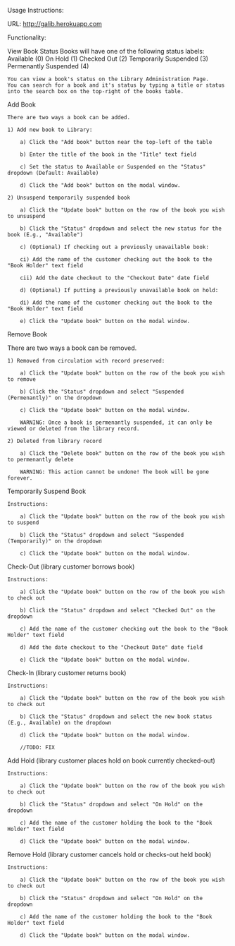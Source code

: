 Usage Instructions:

URL: http://galib.herokuapp.com

Functionality:

View Book Status
	Books will have one of the following status labels:
		Available (0)
		On Hold (1)
		Checked Out (2)
		Temporarily Suspended (3)
		Permenantly Suspended (4)

	You can view a book's status on the Library Administration Page.
	You can search for a book and it's status by typing a title or status into the search box on the top-right of the books table.

Add Book 

	There are two ways a book can be added.
	
	1) Add new book to Library:
		
		a) Click the "Add book" button near the top-left of the table
		
		b) Enter the title of the book in the "Title" text field
		
		c) Set the status to Available or Suspended on the "Status" dropdown (Default: Available)
		
		d) Click the "Add book" button on the modal window.
	
	2) Unsuspend temporarily suspended book
		
		a) Click the "Update book" button on the row of the book you wish to unsuspend
		
		b) Click the "Status" dropdown and select the new status for the book (E.g., "Available")
		
		c) (Optional) If checking out a previously unavailable book:
		
		ci) Add the name of the customer checking out the book to the "Book Holder" text field
		
		cii) Add the date checkout to the "Checkout Date" date field 
		
		d) (Optional) If putting a previously unavailable book on hold:
		
		di) Add the name of the customer checking out the book to the "Book Holder" text field
		
		e) Click the "Update book" button on the modal window.
	

Remove Book 

There are two ways a book can be removed.
	
	1) Removed from circulation with record preserved:
	
		a) Click the "Update book" button on the row of the book you wish to remove
		
		b) Click the "Status" dropdown and select "Suspended (Permenantly)" on the dropdown
		
		c) Click the "Update book" button on the modal window.
		
		WARNING: Once a book is permenantly suspended, it can only be viewed or deleted from the library record.
	
	2) Deleted from library record
		
		a) Click the "Delete book" button on the row of the book you wish to permenantly delete
		
		WARNING: This action cannot be undone! The book will be gone forever.
	

Temporarily Suspend Book

	Instructions:
	
		a) Click the "Update book" button on the row of the book you wish to suspend
		
		b) Click the "Status" dropdown and select "Suspended (Temporarily)" on the dropdown
		
		c) Click the "Update book" button on the modal window.


Check-Out (library customer borrows book)

	Instructions:
	
		a) Click the "Update book" button on the row of the book you wish to check out
		
		b) Click the "Status" dropdown and select "Checked Out" on the dropdown
		
		c) Add the name of the customer checking out the book to the "Book Holder" text field
		
		d) Add the date checkout to the "Checkout Date" date field 
		
		e) Click the "Update book" button on the modal window.


Check-In (library customer returns book)

	Instructions:
	
		a) Click the "Update book" button on the row of the book you wish to check out
		
		b) Click the "Status" dropdown and select the new book status (E.g., Available) on the dropdown
		
		d) Click the "Update book" button on the modal window.

		//TODO: FIX

Add Hold (library customer places hold on book currently checked-out)

	Instructions:
	
		a) Click the "Update book" button on the row of the book you wish to check out
		
		b) Click the "Status" dropdown and select "On Hold" on the dropdown
		
		c) Add the name of the customer holding the book to the "Book Holder" text field
		
		d) Click the "Update book" button on the modal window.


Remove Hold (library customer cancels hold or checks-out held book)

	Instructions:
	
		a) Click the "Update book" button on the row of the book you wish to check out
		
		b) Click the "Status" dropdown and select "On Hold" on the dropdown
		
		c) Add the name of the customer holding the book to the "Book Holder" text field
		
		d) Click the "Update book" button on the modal window.



